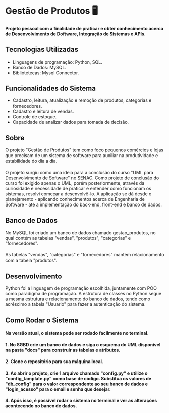# Gestão de Produtos 🖥️
#### Projeto pessoal com a finalidade de praticar e obter conhecimento acerca de Desenvolvimento de Doftware, Integração de Sistemas e APIs.

## Tecnologias Utilizadas 
- Linguagens de programação: Python, SQL.
- Banco de Dados: MySQL.
- Bibliotetecas: Mysql Connector.

## Funcionalidades do Sistema
- Cadastro, leitura, atualização e remoção de produtos, categorias e fornecedores.
- Cadastro e leitura de vendas.
- Controle de estoque.
- Capacidade de analizar dados para tomada de decisão.

## Sobre
O projeto "Gestão de Produtos" tem como foco pequenos comércios e lojas que precisam de um sistema de software para auxiliar na produtividade e estabilidade do dia a dia.
####
O projeto surgiu como uma ideia para a conclusão do curso "UML para Desenvolvimento de Software" no SENAC. Como projeto de conclusão do curso foi exigido apenas o UML, porém posteriormente, através da curiosidade e necessidade de praticar e entender como funcionam os sistemas, resolvi começar a desenvolvê-lo. A aplicação se dá desde o planejamento - aplicando conhecimentos acerca de Engenharia de Software - até a implementação do back-end, front-end e banco de dados.

## Banco de Dados
No MySQL foi criado um banco de dados chamado gestao_produtos, no qual contém as tabelas "vendas", "produtos", "categorias" e "fornecedores".
#### 
As tabelas "vendas", "categorias" e "fornecedores" mantém relacionamento com a tabela "produtos".

## Desenvolvimento
Python foi a linguagem de programação escolhida, juntamente com POO como paradigma de programação. A estrutura de classes no Python segue a mesma estrutura e relacionamento do banco de dados, tendo como acréscimo a tabela "Usuario" para fazer a autenticação do sistema.

## Como Rodar o Sistema
#### Na versão atual, o sistema pode ser rodado facilmente no terminal. 
#### 1. No SGBD crie um banco de dados e siga o esquema do UML disponível na pasta "docs" para construir as tabelas e atributos.
#### 2. Clone o repositório para sua máquina local.
#### 3. Ao abrir o projeto, crie 1 arquivo chamado "config.py" e utilize o "config_tamplate.py" como base de código. Substitua os valores de "db_config" para o valor correspondente ao seu banco de dados e "login_acesso" para o email e senha que desejar.
#### 4. Após isso, é possível rodar o sistema no terminal e ver as alterações acontecendo no banco de dados.
